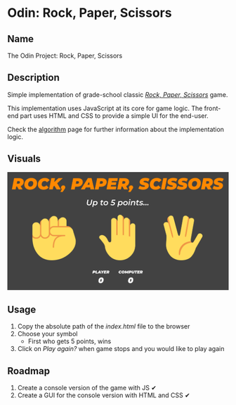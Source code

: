 # Odin: Rock, Paper, Scissors

## Name

The Odin Project: Rock, Paper, Scissors

## Description

Simple implementation of grade-school classic [_Rock, Paper, Scissors_](https://en.wikipedia.org/wiki/Rock_paper_scissors) game.

This implementation uses JavaScript at its core for game logic. The front-end part uses HTML and CSS to provide a simple UI for the end-user.

Check the [algorithm](algorithm/algorithm.md) page for further information about the implementation logic.

## Visuals

![Rock, Paper, Scissors GUI](./screenshots/gui_version.png)

## Usage

1. Copy the absolute path of the _index.html_ file to the browser
2. Choose your symbol
   - First who gets 5 points, wins
3. Click on _Play again?_ when game stops and you would like to play again

## Roadmap

1. Create a console version of the game with JS ✔
2. Create a GUI for the console version with HTML and CSS ✔
